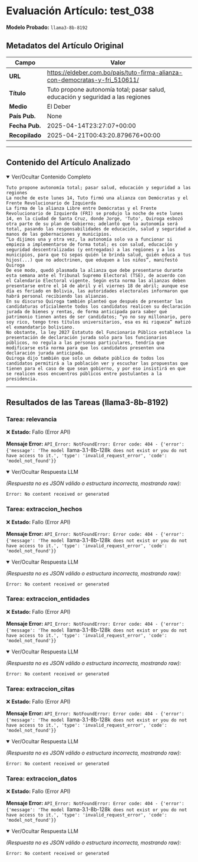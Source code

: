 # Evaluación Artículo: test_038
**Modelo Probado:** `llama3-8b-8192`

## Metadatos del Artículo Original

| Campo          | Valor                                      |
|----------------|--------------------------------------------|
| **URL**        | https://eldeber.com.bo/pais/tuto-firma-alianza-con-democratas-y-fri_510611/           |
| **Título**     | Tuto propone autonomía total; pasar salud, educación y seguridad a las regiones       |
| **Medio**      | El Deber         |
| **País Pub.**  | None |
| **Fecha Pub.** | 2025-04-14T23:27:07+00:00 |
| **Recopilado** | 2025-04-21T00:43:20.879676+00:00 |

---

## Contenido del Artículo Analizado

<details open>
<summary>Ver/Ocultar Contenido Completo</summary>

```text
Tuto propone autonomía total; pasar salud, educación y seguridad a las regiones
La noche de este lunes 14, Tuto firmó una alianza con Demócratas y el Frente Revolucionario de Izquierda
La firma de la alianza Libre entre Demócratas y el Frente Revolucionario de Izquierda (FRI) se produjo la noche de este lunes 14, en la ciudad de Santa Cruz, donde Jorge, 'Tuto', Quiroga esbozó otra parte de su plan de Gobierno; adelantó que la autonomía será total, pasando las responsabilidades de educación, salud y seguridad a manos de las gobernaciones y municipios.
“Lo dijimos una y otra vez, la autonomía solo va a funcionar si empieza a implementarse de forma total; es con salud, educación y seguridad descentralizadas (y entregadas) a las regiones y a los municipios, para que tú sepas quién le brinda salud, quién educa a tus hijos(...) que no adoctrinen, que eduquen a los niños”, manifestó Quiroga
De ese modo, quedó plasmada la alianza que debe presentarse durante esta semana ante el Tribunal Supremo Electoral (TSE), de acuerdo con el Calendario Electoral vigente. Según esta norma las alianzas deben presentarse entre el 14 de abril y el viernes 18 de abril; aunque ese día es feriado en Bolivia, las autoridades electorales informaron que habrá personal recibiendo las alianzas.
En su discurso Quiroga también planteó que después de presentar las candidaturas oficialmente todos los candidatos realicen su declaración jurada de bienes y rentas, de forma anticipada para saber qué patrimonio tienen antes de ser candidatos; “yo no soy millonario, pero soy rico, tengo tres títulos universitarios, esa es mi riqueza” matizó el exmandatario boliviano.
No obstante, la ley 2027 Estatuto del Funcionario Público establece la presentación de declaración jurada solo para los funcionarios públicos, no regula a las personas particulares, tendría que modificarse esta norma para que los candidatos presenten una declaración jurada anticipada.
Quiroga dijo también que solo un debate público de todos los candidatos permitirá a la población ver y escuchar las propuestas que tienen para el caso de que sean gobierno, y por eso insistirá en que se realicen esos encuentros públicos entre postulantes a la presidencia.
```
</details>

---

## Resultados de las Tareas (llama3-8b-8192)

### Tarea: relevancia

❌ **Estado:** Fallo (Error API)

   **Mensaje Error:** `API_Error: NotFoundError: Error code: 404 - {'error': {'message': 'The model `llama-3.1-8b-128k` does not exist or you do not have access to it.', 'type': 'invalid_request_error', 'code': 'model_not_found'}}`


<details open>
<summary>Ver/Ocultar Respuesta LLM</summary>

_(Respuesta no es JSON válido o estructura incorrecta, mostrando raw):_
```
Error: No content received or generated
```
</details>


### Tarea: extraccion_hechos

❌ **Estado:** Fallo (Error API)

   **Mensaje Error:** `API_Error: NotFoundError: Error code: 404 - {'error': {'message': 'The model `llama-3.1-8b-128k` does not exist or you do not have access to it.', 'type': 'invalid_request_error', 'code': 'model_not_found'}}`


<details open>
<summary>Ver/Ocultar Respuesta LLM</summary>

_(Respuesta no es JSON válido o estructura incorrecta, mostrando raw):_
```
Error: No content received or generated
```
</details>


### Tarea: extraccion_entidades

❌ **Estado:** Fallo (Error API)

   **Mensaje Error:** `API_Error: NotFoundError: Error code: 404 - {'error': {'message': 'The model `llama-3.1-8b-128k` does not exist or you do not have access to it.', 'type': 'invalid_request_error', 'code': 'model_not_found'}}`


<details open>
<summary>Ver/Ocultar Respuesta LLM</summary>

_(Respuesta no es JSON válido o estructura incorrecta, mostrando raw):_
```
Error: No content received or generated
```
</details>


### Tarea: extraccion_citas

❌ **Estado:** Fallo (Error API)

   **Mensaje Error:** `API_Error: NotFoundError: Error code: 404 - {'error': {'message': 'The model `llama-3.1-8b-128k` does not exist or you do not have access to it.', 'type': 'invalid_request_error', 'code': 'model_not_found'}}`


<details open>
<summary>Ver/Ocultar Respuesta LLM</summary>

_(Respuesta no es JSON válido o estructura incorrecta, mostrando raw):_
```
Error: No content received or generated
```
</details>


### Tarea: extraccion_datos

❌ **Estado:** Fallo (Error API)

   **Mensaje Error:** `API_Error: NotFoundError: Error code: 404 - {'error': {'message': 'The model `llama-3.1-8b-128k` does not exist or you do not have access to it.', 'type': 'invalid_request_error', 'code': 'model_not_found'}}`


<details open>
<summary>Ver/Ocultar Respuesta LLM</summary>

_(Respuesta no es JSON válido o estructura incorrecta, mostrando raw):_
```
Error: No content received or generated
```
</details>
